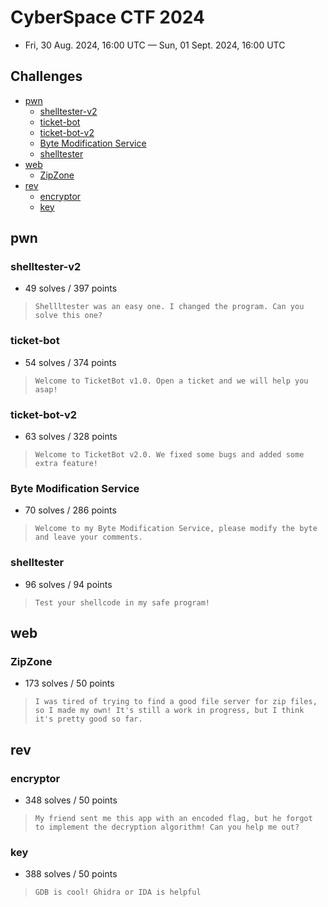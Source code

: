 # CyberSpace CTF 2024

- Fri, 30 Aug. 2024, 16:00 UTC — Sun, 01 Sept. 2024, 16:00 UTC

## Challenges

- [pwn](#pwn)
    - [shelltester-v2](#shelltester-v2)
    - [ticket-bot](#ticket-bot)
    - [ticket-bot-v2](#ticket-bot-v2)
    - [Byte Modification Service](#byte-modification-service)
    - [shelltester](#shelltester)
- [web](#web)
    - [ZipZone](#zipzone)
- [rev](#rev)
    - [encryptor](#encryptor)
    - [key](#key)

## pwn

### shelltester-v2

- 49 solves / 397 points

> ``` Shellltester was an easy one. I changed the program. Can you solve this one? ```

### ticket-bot

- 54 solves / 374 points

> ``` Welcome to TicketBot v1.0. Open a ticket and we will help you asap! ```

### ticket-bot-v2

- 63 solves / 328 points

> ``` Welcome to TicketBot v2.0. We fixed some bugs and added some extra feature! ```

### Byte Modification Service

- 70 solves / 286 points

> ``` Welcome to my Byte Modification Service, please modify the byte and leave your comments. ```

### shelltester

- 96 solves / 94 points

> ``` Test your shellcode in my safe program! ```

## web

### ZipZone

- 173 solves / 50 points

> ``` I was tired of trying to find a good file server for zip files, so I made my own! It's still a work in progress, but I think it's pretty good so far. ```

## rev

### encryptor

- 348 solves / 50 points

> ``` My friend sent me this app with an encoded flag, but he forgot to implement the decryption algorithm! Can you help me out? ```

### key

- 388 solves / 50 points

> ``` GDB is cool! Ghidra or IDA is helpful ```
